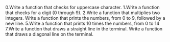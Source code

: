 0.Write a function that checks for uppercase character.
1.Write a function that checks for a digit (0 through 9).
2.Write a function that multiplies two integers.
Write a function that prints the numbers, from 0 to 9, followed by a new line.
5.Write a function that prints 10 times the numbers, from 0 to 14
7.Write a function that draws a straight line in the terminal.
Write a function that draws a diagonal line on the terminal.
